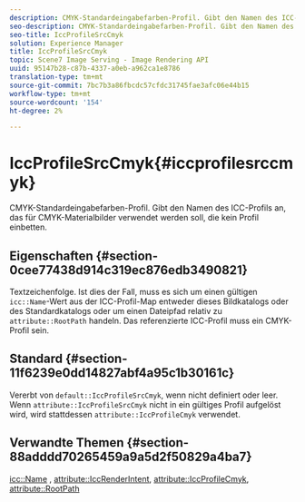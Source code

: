```yaml
---
description: CMYK-Standardeingabefarben-Profil. Gibt den Namen des ICC-Profils an, das für CMYK-Materialbilder verwendet werden soll, die kein Profil einbetten.
seo-description: CMYK-Standardeingabefarben-Profil. Gibt den Namen des ICC-Profils an, das für CMYK-Materialbilder verwendet werden soll, die kein Profil einbetten.
seo-title: IccProfileSrcCmyk
solution: Experience Manager
title: IccProfileSrcCmyk
topic: Scene7 Image Serving - Image Rendering API
uuid: 95147b28-c87b-4337-a0eb-a962ca1e8786
translation-type: tm+mt
source-git-commit: 7bc7b3a86fbcdc57cfdc31745fae3afc06e44b15
workflow-type: tm+mt
source-wordcount: '154'
ht-degree: 2%

---
```



# IccProfileSrcCmyk{#iccprofilesrccmyk}

CMYK-Standardeingabefarben-Profil. Gibt den Namen des ICC-Profils an, das für CMYK-Materialbilder verwendet werden soll, die kein Profil einbetten.

## Eigenschaften {#section-0cee77438d914c319ec876edb3490821}

Textzeichenfolge. Ist dies der Fall, muss es sich um einen gültigen `icc::Name`-Wert aus der ICC-Profil-Map entweder dieses Bildkatalogs oder des Standardkatalogs oder um einen Dateipfad relativ zu `attribute::RootPath` handeln. Das referenzierte ICC-Profil muss ein CMYK-Profil sein.

## Standard {#section-11f6239e0dd14827abf4a95c1b30161c}

Vererbt von `default::IccProfileSrcCmyk`, wenn nicht definiert oder leer. Wenn `attribute::IccProfileSrcCmyk` nicht in ein gültiges Profil aufgelöst wird, wird stattdessen `attribute::IccProfileCmyk` verwendet.

## Verwandte Themen {#section-88adddd70265459a9a5d2f50829a4ba7}

[icc::Name](../../../../../ir-api/material-cat/image-rendering-api-ref/c-ir-material-catalog/c-ir-icc-profile-map-reference/r-ir-name-icc.md#reference-7a293ede360e433782575f8f6a562ac2) ,  [attribute::IccRenderIntent](../../../../../ir-api/material-cat/image-rendering-api-ref/c-ir-material-catalog/c-ir-attributes-reference/r-ir-iccrenderintent.md#reference-3b80b7a4c25545a593c5076f318b5c40),  [attribute::IccProfileCmyk](../../../../../ir-api/material-cat/image-rendering-api-ref/c-ir-material-catalog/c-ir-attributes-reference/r-ir-iccprofilecmyk.md#reference-55aead2d924847ffbd1be4c46add7127),  [attribute::RootPath](../../../../../ir-api/material-cat/image-rendering-api-ref/c-ir-material-catalog/c-ir-attributes-reference/r-ir-rootpath.md#reference-a4d7c96b62e14fcbad1740c702f160f3)
